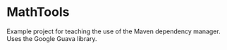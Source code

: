 # MathTools
Example project for teaching the use of the Maven dependency manager. Uses the Google Guava library.
